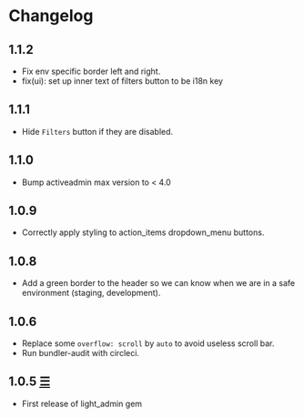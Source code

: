 # Changelog

## 1.1.2

* Fix env specific border left and right.
* fix(ui): set up inner text of filters button to be i18n key

## 1.1.1

* Hide `Filters` button if they are disabled.

## 1.1.0

* Bump activeadmin max version to < 4.0

## 1.0.9

* Correctly apply styling to action_items dropdown_menu buttons.

## 1.0.8

* Add a green border to the header so we can know when we are in a safe environment (staging, development).

## 1.0.6

* Replace some `overflow: scroll` by `auto` to avoid useless scroll bar.
* Run bundler-audit with circleci.

## 1.0.5 [☰](https://github.com/Capsens/light_admin/tree/v1.0.5)

* First release of light_admin gem
